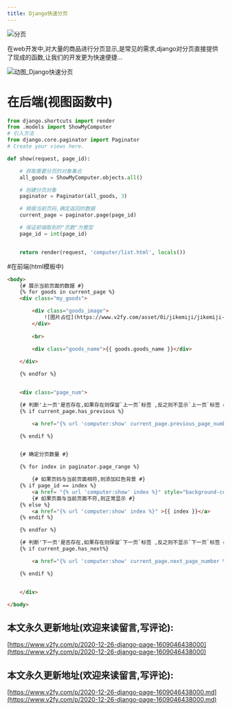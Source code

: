 ```yaml
---
title: Django快速分页
---
```




![分页](https://www.v2fy.com/asset/0i/jikemiji/jikemiji-md/2020-12-26-django-page-1609046438000.assets/3203841-5fd261312d36cfc1.png)

在web开发中,对大量的商品进行分页显示,是常见的需求,django对分页直接提供了现成的函数,让我们的开发更为快速便捷...

![动图_Django快速分页](https://www.v2fy.com/asset/0i/jikemiji/jikemiji-md/2020-12-26-django-page-1609046438000.assets/3203841-2dbeb83e30083249.gif)





# 在后端(视图函数中)

```python
from django.shortcuts import render
from .models import ShowMyComputer
# 引入方法
from django.core.paginator import Paginator
# Create your views here.

def show(request, page_id):

    # 获取需要分页的对象集合
    all_goods = ShowMyComputer.objects.all()

    # 创建分页对象
    paginator = Paginator(all_goods, 3)

    # 根据当前页码,确定返回的数据
    current_page = paginator.page(page_id)

    # 保证前端取到的"页数"为整型
    page_id = int(page_id)


    return render(request, 'computer/list.html', locals())

```
#在前端(html模板中)
```html
<body>
    {# 展示当前页面的数据 #}
    {% for goods in current_page %}
	<div class="my_goods">

		<div class="goods_image">		
			![图片占位](https://www.v2fy.com/asset/0i/jikemiji/jikemiji-md//static/{{ goods.goods_image }})
		</div>
		
		<br>
		
		<div class="goods_name">{{ goods.goods_name }}</div>

	</div>

    {% endfor %}


    <div class="page_num">

    {# 判断'上一页'是否存在,如果存在则保留`上一页`标签 ,反之则不显示`上一页`标签 #}
    {% if current_page.has_previous %}

        <a href="{% url 'computer:show' current_page.previous_page_number %}">上一页</a>

    {% endif %}


    {# 确定分页数量 #}

    {% for index in paginator.page_range %}

        {# 如果页码与当前页面相符,则添加红色背景 #}
    {% if page_id == index %}
        <a href= "{% url 'computer:show' index %}" style="background-color: red" >{{ index }}</a>
        {# 如果页面与当前页面不符,则正常显示 #}
    {% else %}
        <a href="{% url 'computer:show' index %}" >{{ index }}</a>
    {% endif %}

    {% endfor %}

    {# 判断'下一页'是否存在,如果存在则保留`下一页`标签 ,反之则不显示`下一页`标签 #}
    {% if current_page.has_next%}

        <a href="{% url 'computer:show' current_page.next_page_number %}">下一页</a>

    {% endif %}


    </div>

</body>
```



## 本文永久更新地址(欢迎来读留言,写评论):

[https://www.v2fy.com/p/2020-12-26-django-page-1609046438000](https://www.v2fy.com/p/2020-12-26-django-page-1609046438000)
## 本文永久更新地址(欢迎来读留言,写评论):

[https://www.v2fy.com/p/2020-12-26-django-page-1609046438000.md](https://www.v2fy.com/p/2020-12-26-django-page-1609046438000.md)
